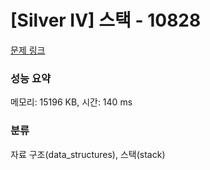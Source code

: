 # [Silver IV] 스택 - 10828 

[문제 링크](https://www.acmicpc.net/problem/10828) 

### 성능 요약

메모리: 15196 KB, 시간: 140 ms

### 분류

자료 구조(data_structures), 스택(stack)

